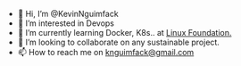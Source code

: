 - 👋 Hi, I’m @KevinNguimfack
- 👀 I’m interested in Devops
- 🌱 I’m currently learning Docker, K8s.. at [Linux Foundation.](https://www.linuxfoundation.org/)
- 💞️ I’m looking to collaborate on  any sustainable project.
- 📫 How to reach me on knguimfack@gmail.com

<!---
KevinNguimfack/KevinNguimfack is a ✨ special ✨ repository because its `README.md` (this file) appears on your GitHub profile. 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
You can click the Preview link to take a look at your changes.
--->
